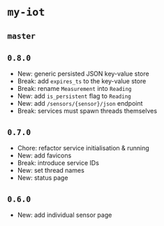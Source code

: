 # `my-iot`

## `master`

## `0.8.0`

- New: generic persisted JSON key-value store
- Break: add `expires_ts` to the key-value store
- Break: rename `Measurement` into `Reading`
- New: add `is_persistent` flag to `Reading`
- New: add `/sensors/{sensor}/json` endpoint
- Break: services must spawn threads themselves

## `0.7.0`

- Chore: refactor service initialisation & running
- New: add favicons
- Break: introduce service IDs
- New: set thread names
- New: status page

## `0.6.0`

- New: add individual sensor page
